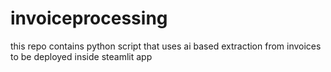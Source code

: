 # invoiceprocessing
this repo contains python script that uses ai based extraction from invoices to be deployed inside steamlit app
